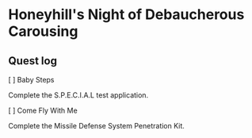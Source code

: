 # Honeyhill's Night of Debaucherous Carousing

## Quest log

[ ] Baby Steps

Complete the S.P.E.C.I.A.L test application.

[ ] Come Fly With Me

Complete the Missile Defense System Penetration Kit.
